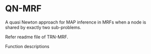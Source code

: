# QN-MRF
A quasi Newton approach for MAP inference in MRFs when a node is shared by exactly two sub-problems.

Refer readme file of TRN-MRF.

Function descriptions

